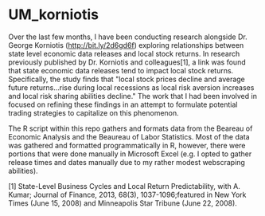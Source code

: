 # UM_korniotis

Over the last few months, I have been conducting research alongside Dr. George Korniotis (http://bit.ly/2d6gd6f) exploring relationships between state level economic data releases and local stock returns. In research previously published by Dr. Korniotis and colleagues[1], a link was found that state economic data releases tend to impact local stock returns. Specifically, the study finds that "local stock prices decline and average future returns...rise during local recessions as local risk aversion increases and local risk sharing abilities decline." The work that I had been involved in focused on refining these findings in an attempt to formulate potential trading strategies to capitalize on this phenomenon.

The R script within this repo gathers and formats data from the Beareau of Economic Analysis and the Beaureau of Labor Statistics. Most of the data was gathered and formatted programmatically in R, however, there were portions that were done manually in Microsoft Excel (e.g. I opted to gather release times and dates manually due to my rather modest webscraping abilities).


[1] State-Level Business Cycles and Local Return Predictability, with A. Kumar; Journal of Finance, 2013, 68(3), 1037-1096;featured in New York Times (June 15, 2008) and Minneapolis Star Tribune (June 22, 2008).
